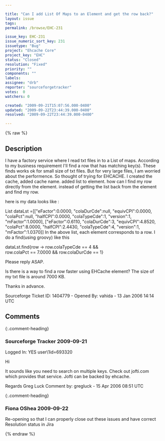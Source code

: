 ```yaml
---

title: "Can I add List Of Maps to an Element and get the row back?"
layout: issue
tags: 
permalink: /browse/EHC-231

issue_key: EHC-231
issue_numeric_sort_key: 231
issuetype: "Bug"
project: "Ehcache Core"
project_key: "EHC"
status: "Closed"
resolution: "Fixed"
priority: ""
components: ""
labels: 
assignee: "drb"
reporter: "sourceforgetracker"
votes:  0
watchers: 0

created: "2009-09-21T15:07:56.000-0400"
updated: "2009-09-22T23:44:39.000-0400"
resolved: "2009-09-22T23:44:39.000-0400"

---
```




{% raw %}



## Description

<div markdown="1" class="description">

I have a factory service where I read txt files in to 
a List of maps. 
According to my business requirement I'll find a row 
that has matching key(s). 
These finds works ok for small size of txt files. 
But for very large files, I am worried about the 
performence. So thought of trying for EHCACHE. 
I created the cache, added cache name. added list to 
element. 
how can I find my row directly from the element. 
instead of getting the list back from the element and 
find my row. 
 
here is my data looks like : 
 
List dataLst =[["eFactor":0.0000, 
"colaDurCde":null, 
"equivCPI":0.0000, "colaPct":null, 
"halfCPI":0.0000, "colaTypeCde":1, 
"version":1, "mFactor":1.0000], 
["eFactor":0.6110, "colaDurCde":3, 
"equivCPI":4.8520, 
"colaPct":8.0000, 
"halfCPI":2.4430, "colaTypeCde":4, 
"version":1, "mFactor":1.0370]] 
In the above list, each element corresponds to a row. 
I do a find(using groovy) like this 
 
dataLst.find{row -> row.colaTypeCde == 4 
&&  
row.colaPct == 7.0000 && 
row.colaDurCde == 1}  
 
Please reply ASAP. 
 
Is there is a way to find a row faster using EHCache 
element? The size of my txt file is around 7000 KB. 
 
Thanks in advance. 

Sourceforge Ticket ID: 1404779 - Opened By: vahida - 13 Jan 2006 14:14 UTC

</div>

## Comments


{:.comment-heading}
### **Sourceforge Tracker** <span class="date">2009-09-21</span>

<div markdown="1" class="comment">

Logged In: YES 
user\1id=693320

Hi

It sounds like you need to search on multiple keys. Check out jofti.com which 
provides that service. Jofti can be backed by ehcache.

Regards
Greg Luck
Comment by: gregluck - 15 Apr 2006 08:51 UTC

</div>


{:.comment-heading}
### **Fiona OShea** <span class="date">2009-09-22</span>

<div markdown="1" class="comment">

Re-opening so that I can properly close out these issues and have correct Resolution status in Jira

</div>



{% endraw %}
